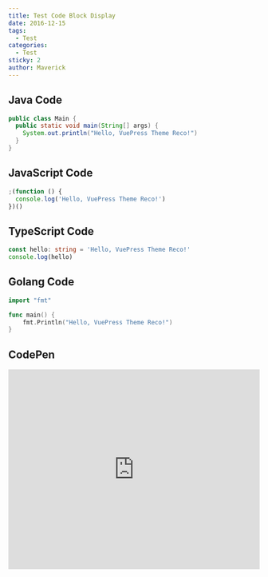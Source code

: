 ```yaml
---
title: Test Code Block Display
date: 2016-12-15
tags:
  - Test
categories:
  - Test
sticky: 2
author: Maverick
---
```


## Java Code

```java {3}
public class Main {
  public static void main(String[] args) {
    System.out.println("Hello, VuePress Theme Reco!")
  }
}
```

## JavaScript Code

```js {2}
;(function () {
  console.log('Hello, VuePress Theme Reco!')
})()
```

## TypeScript Code

```ts {1}
const hello: string = 'Hello, VuePress Theme Reco!'
console.log(hello)
```

## Golang Code

```go {4}
import "fmt"

func main() {
    fmt.Println("Hello, VuePress Theme Reco!")
}

```

## CodePen

<iframe height="400" style="width: 100%;" scrolling="no" title="【CSS：行为】使用:hover和attr()定制悬浮提示" src="https://codepen.io/xugaoyi/embed/vYNKNaq?height=400&theme-id=light&default-tab=css,result" frameborder="no" allowtransparency="true" allowfullscreen="true" loading="lazy">
  See the Pen <a href='https://codepen.io/xugaoyi/pen/vYNKNaq'>【CSS：行为】使用:hover和attr()定制悬浮提示</a> by xugaoyi
  (<a href='https://codepen.io/xugaoyi'>@xugaoyi</a>) on <a href='https://codepen.io'>CodePen</a>.
</iframe>

